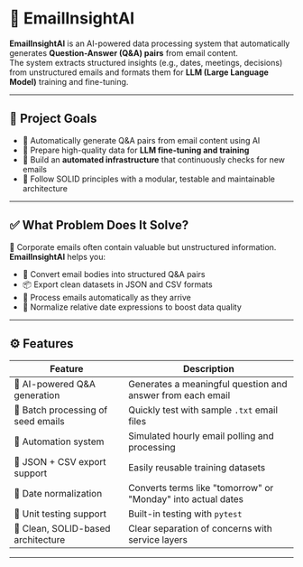 # 🤖 EmailInsightAI

**EmailInsightAI** is an AI-powered data processing system that automatically generates **Question-Answer (Q&A) pairs** from email content.  
The system extracts structured insights (e.g., dates, meetings, decisions) from unstructured emails and formats them for **LLM (Large Language Model)** training and fine-tuning.

---

## 🎯 Project Goals

- 💬 Automatically generate Q&A pairs from email content using AI  
- 🧠 Prepare high-quality data for **LLM fine-tuning and training**  
- 🔁 Build an **automated infrastructure** that continuously checks for new emails  
- 🧼 Follow SOLID principles with a modular, testable and maintainable architecture  

---

## ✅ What Problem Does It Solve?

📧 Corporate emails often contain valuable but unstructured information.  
**EmailInsightAI** helps you:

- 📝 Convert email bodies into structured Q&A pairs  
- 📦 Export clean datasets in JSON and CSV formats  
- 🔁 Process emails automatically as they arrive  
- 📅 Normalize relative date expressions to boost data quality

---

## ⚙️ Features

| Feature                              | Description |
|--------------------------------------|-------------|
| 🧠 AI-powered Q&A generation         | Generates a meaningful question and answer from each email |
| 📨 Batch processing of seed emails   | Quickly test with sample `.txt` email files |
| 🔁 Automation system                 | Simulated hourly email polling and processing |
| 🧾 JSON + CSV export support         | Easily reusable training datasets |
| 📅 Date normalization                | Converts terms like "tomorrow" or "Monday" into actual dates |
| 🧪 Unit testing support              | Built-in testing with `pytest` |
| 🧼 Clean, SOLID-based architecture   | Clear separation of concerns with service layers |

---
